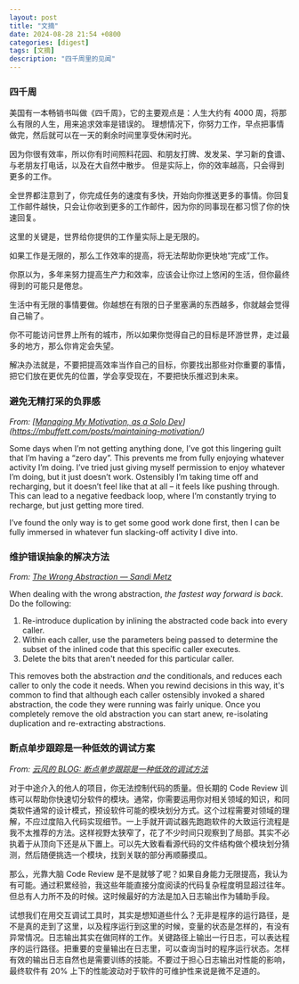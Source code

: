 ```yaml
---
layout: post
title: "文摘"
date: 2024-08-28 21:54 +0800
categories: [digest]
tags: [文摘]
description: "四千周里的见闻"
---
```




### 四千周

美国有一本畅销书叫做《四千周》，它的主要观点是：人生大约有 4000 周，将那么有限的人生，用来追求效率是错误的。
理想情况下，你努力工作，早点把事情做完，然后就可以在一天的剩余时间里享受休闲时光。

因为你很有效率，所以你有时间照料花园、和朋友打牌、发发呆、学习新的食谱、与老朋友打电话，以及在大自然中散步。
但是实际上，你的效率越高，只会得到更多的工作。

全世界都注意到了，你完成任务的速度有多快，开始向你推送更多的事情。你回复工作邮件越快，只会让你收到更多的工作邮件，因为你的同事现在都习惯了你的快速回复。

这里的关键是，世界给你提供的工作量实际上是无限的。

如果工作是无限的，那么工作效率的提高，将无法帮助你更快地“完成”工作。

你原以为，多年来努力提高生产力和效率，应该会让你过上悠闲的生活，但你最终得到的可能只是倦怠。

生活中有无限的事情要做。你越想在有限的日子里塞满的东西越多，你就越会觉得自己输了。

你不可能访问世界上所有的城市，所以如果你觉得自己的目标是环游世界，走过最多的地方，那么你肯定会失望。

解决办法就是，不要把提高效率当作自己的目标，你要找出那些对你重要的事情，把它们放在更优先的位置，学会享受现在，不要把快乐推迟到未来。



### 避免无精打采的负罪感

*From: [[Managing My Motivation, as a Solo Dev](https://mbuffett.com/posts/maintaining-motivation/)](https://mbuffett.com/posts/maintaining-motivation/)*

Some days when I’m not getting anything done, I’ve got this lingering guilt that I’m having a “zero day”. This prevents me from fully enjoying whatever activity I’m doing. I’ve tried just giving myself permission to enjoy whatever I’m doing, but it just doesn’t work. Ostensibly I’m taking time off and recharging, but it doesn’t feel like that at all – it feels like pushing through. This can lead to a negative feedback loop, where I’m constantly trying to recharge, but just getting more tired.

I’ve found the only way is to get some good work done first, then I can be fully immersed in whatever fun slacking-off activity I dive into.





### 维护错误抽象的解决方法

*From: [The Wrong Abstraction — Sandi Metz](https://sandimetz.com/blog/2016/1/20/the-wrong-abstraction)*

 When dealing with the wrong abstraction, *the fastest way forward is back*. Do the following:

1. Re-introduce duplication by inlining the abstracted code back into every caller.
2. Within each caller, use the parameters being passed to determine the subset of the inlined code that this specific caller executes.
3. Delete the bits that aren't needed for this particular caller.

This removes both the abstraction *and* the conditionals, and reduces each caller to only the code it needs. When you rewind decisions in this way, it's common to find that although each caller ostensibly invoked a shared abstraction, the code they were running was fairly unique. Once you completely remove the old abstraction you can start anew, re-isolating duplication and re-extracting abstractions.



### 断点单步跟踪是一种低效的调试方案

*From: [云风的 BLOG: 断点单步跟踪是一种低效的调试方法](https://blog.codingnow.com/2018/05/ineffective_debugger.html)*

对于中途介入的他人的项目，你无法控制代码的质量。但长期的 Code Review 训练可以帮助你快速切分软件的模块。通常，你需要运用你对相关领域的知识，和同类软件通常的设计模式，预设软件可能的模块划分方式。这个过程需要对领域的理解，不应过度陷入代码实现细节。一上手就开调试器先跑跑软件的大致运行流程是我不太推荐的方法。这样视野太狭窄了，花了不少时间只观察到了局部。其实不必执着于从顶向下还是从下置上。可以先大致看看源代码的文件结构做个模块划分猜测，然后随便挑选一个模块，找到关联的部分再顺藤摸瓜。

那么，光靠大脑 Code Review 是不是就够了呢？如果自身能力无限提高，我认为有可能。通过积累经验，我这些年能直接分度阅读的代码复杂程度明显超过往年。但总有人力所不及的时候。这时候最好的方法是加入日志输出作为辅助手段。

试想我们在用交互调试工具时，其实是想知道些什么？无非是程序的运行路径，是不是真的走到了这里，以及程序运行到这里的时候，变量的状态是怎样的，有没有异常情况。日志输出其实在做同样的工作。关键路径上输出一行日志，可以表达程序的运行路径。把重要的变量输出在日志里，可以查询当时的程序运行状态。怎样有效的输出日志自然也是需要训练的技能。不要过于担心日志输出对性能的影响，最终软件有 20% 上下的性能波动对于软件的可维护性来说是微不足道的。
